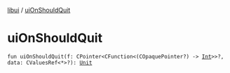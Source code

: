 [libui](index.md) / [uiOnShouldQuit](./ui-on-should-quit.md)

# uiOnShouldQuit

`fun uiOnShouldQuit(f: CPointer<CFunction<(COpaquePointer?) -> `[`Int`](https://kotlinlang.org/api/latest/jvm/stdlib/kotlin/-int/index.html)`>>?, data: CValuesRef<*>?): `[`Unit`](https://kotlinlang.org/api/latest/jvm/stdlib/kotlin/-unit/index.html)
